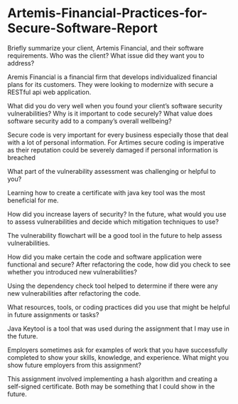 # Artemis-Financial-Practices-for-Secure-Software-Report

Briefly summarize your client, Artemis Financial, and their software requirements. Who was the client? What issue did they want you to address?

Aremis Financial is a financial firm that develops individualized financial plans for its customers. They were looking to modernize with secure a RESTful api web application.


What did you do very well when you found your client’s software security vulnerabilities? Why is it important to code securely? What value does software security add to a company’s overall wellbeing?

Secure code is very important for every business especially those that deal with a lot of personal information. For Artimes secure coding is imperative as their reputation could be severely damaged if personal information is breached  


What part of the vulnerability assessment was challenging or helpful to you?

Learning how to create a certificate with java key tool was the most beneficial for me.


How did you increase layers of security? In the future, what would you use to assess vulnerabilities and decide which mitigation techniques to use?

The vulnerability flowchart will be a good tool in the future to help assess vulnerabilities.


How did you make certain the code and software application were functional and secure? After refactoring the code, how did you check to see whether you introduced new vulnerabilities?

Using the dependency check tool helped to determine if there were any new vulnerabilities after refactoring the code.


What resources, tools, or coding practices did you use that might be helpful in future assignments or tasks?

Java Keytool is a tool that was used during the assignment that I may use in the future.


Employers sometimes ask for examples of work that you have successfully completed to show your skills, knowledge, and experience. What might you show future employers from this assignment?

This assignment involved implementing a hash algorithm and creating a self-signed certificate. Both may be something that I could show in the future. 

